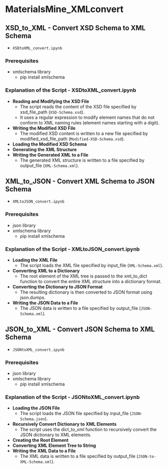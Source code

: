 # MaterialsMine_XMLconvert

## **XSD_to_XML** - Convert XSD Schema to XML Schema
  - `XSDtoXML_convert.ipynb`

### **Prerequisites**
  - xmlschema library
      - pip install xmlschema

### **Explanation of the Script - XSDtoXML_convert.ipynb**
  - **Reading and Modifying the XSD File**
    - The script reads the content of the XSD file specified by xsd_file_path (`XSD-Schema.xsd`).
    - It uses a regular expression to modify element names that do not conform to XML naming rules (element names starting with a digit).
  - **Writing the Modified XSD File**
    - The modified XSD content is written to a new file specified by modified_xsd_file_path (`Modified-XSD-Schema.xsd`).
  - **Loading the Modified XSD Schema**
  - **Generating the XML Structure**
  - **Writing the Generated XML to a File**
    - The generated XML structure is written to a file specified by output_file (`XML-Schema.xml`).



## **XML_to_JSON** - Convert XML Schema to JSON Schema
  - `XMLtoJSON_convert.ipynb`

### **Prerequisites**
  - json library
  - xmlschema library
      - pip install xmlschema

### **Explanation of the Script - XMLtoJSON_convert.ipynb**
  - **Loading the XML File**
      - The script loads the XML file specified by input_file (`XML-Schema.xml`).
  - **Converting XML to a Dictionary**
    - The root element of the XML tree is passed to the xml_to_dict function to convert the entire XML structure into a dictionary format.
  - **Converting the Dictionary to JSON Format**
    - The resulting dictionary is then converted to JSON format using json.dumps.
  - **Writing the JSON Data to a File**
    - The JSON data is written to a file specified by output_file (`JSON-Schema.xml`).



## **JSON_to_XML** - Convert JSON Schema to XML Schema
  - `JSONtoXML_convert.ipynb`

### **Prerequisites**
  - json library
  - xmlschema library
      - pip install xmlschema

### **Explanation of the Script - JSONtoXML_convert.ipynb**
- **Loading the JSON File**
    - The script loads the JSON file specified by input_file (`JSON-Schema.json`).
- **Recursively Convert Dictionary to XML Elements**
    - The script uses the dict_to_xml function to recursively convert the JSON dictionary to XML elements.
- **Creating the Root Element**
- **Converting XML Element Tree to String**
- **Writing the XML Data to a File**
    - The XML data is written to a file specified by output_file (`JSON-to-XML-Schema.xml`).
